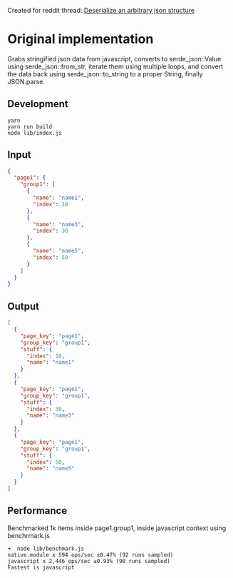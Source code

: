 Created for reddit thread: [Deserialize an arbitrary json structure](https://www.reddit.com/r/rust/comments/fyevnx/deserialize_an_arbitrary_json_structure/)

# Original implementation

Grabs stringified json data from javascript, converts to serde_json::Value using serde_json::from_str, iterate them using multiple loops, and convert the data back using serde_json::to_string to a proper String, finally JSON.parse.

## Development
```
yarn
yarn run build
node lib/index.js
```

## Input

```json
{
  "page1": {
    "group1": [
      {
        "name": "name1",
        "index": 10
      },
      {
        "name": "name3",
        "index": 30
      },
      {
        "name": "name5",
        "index": 50
      }
    ]
  }
}
```

## Output

```json
[
  {
    "page_key": "page1",
    "group_key": "group1",
    "stuff": {
      "index": 10,
      "name": "name1"
    }
  },
  {
    "page_key": "page1",
    "group_key": "group1",
    "stuff": {
      "index": 30,
      "name": "name3"
    }
  },
  {
    "page_key": "page1",
    "group_key": "group1",
    "stuff": {
      "index": 50,
      "name": "name5"
    }
  }
]
```

## Performance

Benchmarked 1k items inside page1.group1, inside javascript context using benchrmark.js

```
➜  node lib/benchmark.js 
native.module x 594 ops/sec ±0.47% (92 runs sampled)
javascript x 2,446 ops/sec ±0.93% (90 runs sampled)
Fastest is javascript
```